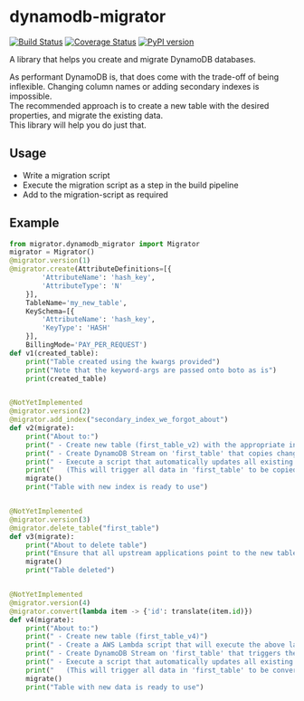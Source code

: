 # dynamodb-migrator 
[![Build Status](https://travis-ci.org/bblommers/dynamodb-migrator.svg?branch=master)](https://travis-ci.org/bblommers/dynamodb-migrator)
[![Coverage Status](https://coveralls.io/repos/github/bblommers/dynamodb-migrator/badge.svg?branch=master)](https://coveralls.io/github/bblommers/dynamodb-migrator?branch=master)
[![PyPI version](https://badge.fury.io/py/dynamodb-migrator.svg)](https://badge.fury.io/py/dynamodb-migrator)

A library that helps you create and migrate DynamoDB databases.

As performant DynamoDB is, that does come with the trade-off of being inflexible. Changing column names or adding secondary indexes is impossible.  
The recommended approach is to create a new table with the desired properties, and migrate the existing data.  
This library will help  you do just that.
  
 ## Usage
 - Write a migration script
 - Execute the migration script as a step in the build pipeline
 - Add to the migration-script as required
 
## Example 
```python
from migrator.dynamodb_migrator import Migrator
migrator = Migrator()
@migrator.version(1)
@migrator.create(AttributeDefinitions=[{
        'AttributeName': 'hash_key',
        'AttributeType': 'N'
    }],
    TableName='my_new_table',
    KeySchema=[{
        'AttributeName': 'hash_key',
        'KeyType': 'HASH'
    }],
    BillingMode='PAY_PER_REQUEST')
def v1(created_table):
    print("Table created using the kwargs provided")
    print("Note that the keyword-args are passed onto boto as is")
    print(created_table)


@NotYetImplemented
@migrator.version(2)
@migrator.add_index("secondary_index_we_forgot_about")
def v2(migrate):
    print("About to:")
    print(" - Create new table (first_table_v2) with the appropriate index")
    print(" - Create DynamoDB Stream on 'first_table' that copies changes into the new table")
    print(" - Execute a script that automatically updates all existing data")
    print("   (This will trigger all data in 'first_table' to be copied into the new table")
    migrate()
    print("Table with new index is ready to use")


@NotYetImplemented
@migrator.version(3)
@migrator.delete_table("first_table")
def v3(migrate):
    print("About to delete table")
    print("Ensure that all upstream applications point to the new table, before adding this part to the pipeline!")
    migrate()
    print("Table deleted")


@NotYetImplemented
@migrator.version(4)
@migrator.convert(lambda item -> {'id': translate(item.id)})
def v4(migrate):
    print("About to:")
    print(" - Create new table (first_table_v4)")
    print(" - Create a AWS Lambda script that will execute the above lambda, and write the result int he new table")
    print(" - Create DynamoDB Stream on 'first_table' that triggers the new Lambda")
    print(" - Execute a script that automatically updates all existing data")
    print("   (This will trigger all data in 'first_table' to be converted and copied into the new table")
    migrate()
    print("Table with new data is ready to use")

```